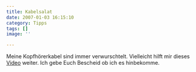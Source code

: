 ```yaml
---
title: Kabelsalat
date: 2007-01-03 16:15:10
category: Tipps
tags: []
image: ''

---
```


Meine Kopfhörerkabel sind immer verwurschtelt. Vielleicht hilft mir dieses [Video](http://www.lifehacker.com/software/ipod/how-to-wrap-a-headphone-cord-225310.php) weiter. Ich gebe Euch Bescheid ob ich es hinbekomme.
